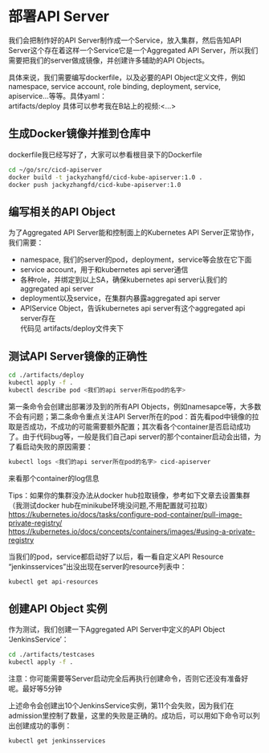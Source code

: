 # 部署API Server  
我们会把制作好的API Server制作成一个Service，放入集群，然后告知API Server这个存在着这样一个Service它是一个Aggregated API Server，所以我们需要把我们的server做成镜像，并创建许多辅助的API Objects。  

具体来说，我们需要编写dockerfile，以及必要的API Object定义文件，例如namespace, service account, role binding, deployment, service, apiservice...等等。具体yaml：  
artifacts/deploy
具体可以参考我在B站上的视频:<...>  

## 生成Docker镜像并推到仓库中  
dockerfile我已经写好了，大家可以参看根目录下的Dockerfile  
```bash
cd ~/go/src/cicd-apiserver
docker build -t jackyzhangfd/cicd-kube-apiserver:1.0 .  
docker push jackyzhangfd/cicd-kube-apiserver:1.0  
```

## 编写相关的API Object  
为了Aggregated API Server能和控制面上的Kubernetes API Server正常协作，我们需要：  
- namespace, 我们的server的pod，deployment，service等会放在它下面  
- service account，用于和kubernetes api server通信
- 各种role，并绑定到以上SA，确保kubernetes api server认我们的aggregated api server
- deployment以及service，在集群内暴露aggregated api server
- APIService Object，告诉kubernetes api server有这个aggregated api server存在  
代码见 artifacts/deploy文件夹下  

## 测试API Server镜像的正确性  
```bash
cd ./artifacts/deploy
kubectl apply -f .  
kubectl describe pod <我们的api server所在pod的名字>
```
第一条命令会创建出部署涉及到的所有API Objects，例如namesapce等，大多数不会有问题；第二条命令重点关注API Server所在的pod：首先看pod中镜像的拉取是否成功，不成功的可能需要额外配置；其次看各个container是否启动成功了。由于代码bug等，一般是我们自己api server的那个container启动会出错，为了看启动失败的原因需要：  
```bash
kubectl logs <我们的api server所在pod的名字> cicd-apiserver
```
来看那个container的log信息  

Tips：如果你的集群没办法从docker hub拉取镜像，参考如下文章去设置集群（我测试docker hub在minikube环境没问题,不用配置就可拉取）    
https://kubernetes.io/docs/tasks/configure-pod-container/pull-image-private-registry/  
https://kubernetes.io/docs/concepts/containers/images/#using-a-private-registry  

当我们的pod，service都启动好了以后，看一看自定义API Resource “jenkinsservices”出没出现在server的resource列表中：  
```bash
kubectl get api-resources
```

## 创建API Object 实例  
作为测试，我们创建一下Aggregated API Server中定义的API Object ‘JenkinsService’：  
```bash
cd ./artifacts/testcases
kubectl apply -f .
```
注意：你可能需要等Server启动完全后再执行创建命令，否则它还没有准备好呢。最好等5分钟  

上述命令会创建出10个JenkinsService实例，第11个会失败，因为我们在admission里控制了数量，这里的失败是正确的。成功后，可以用如下命令可以列出创建成功的事例：  
```bash
kubectl get jenkinsservices
```

